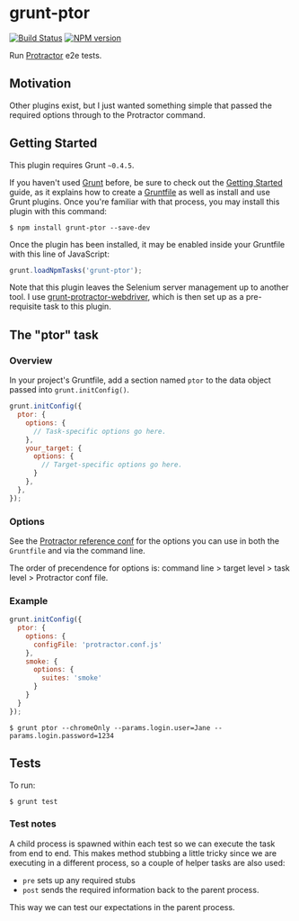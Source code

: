 # grunt-ptor

[![Build Status](https://travis-ci.org/tanem/grunt-ptor.png?branch=master)](https://travis-ci.org/tanem/grunt-ptor)
[![NPM version](https://badge.fury.io/js/grunt-ptor.svg)](http://badge.fury.io/js/grunt-ptor)

Run [Protractor](https://github.com/angular/protractor) e2e tests.

## Motivation

Other plugins exist, but I just wanted something simple that passed the required options through to the Protractor command.

## Getting Started

This plugin requires Grunt `~0.4.5`.

If you haven't used [Grunt](http://gruntjs.com/) before, be sure to check out the [Getting Started](http://gruntjs.com/getting-started) guide, as it explains how to create a [Gruntfile](http://gruntjs.com/sample-gruntfile) as well as install and use Grunt plugins. Once you're familiar with that process, you may install this plugin with this command:

```
$ npm install grunt-ptor --save-dev
```

Once the plugin has been installed, it may be enabled inside your Gruntfile with this line of JavaScript:

```js
grunt.loadNpmTasks('grunt-ptor');
```

Note that this plugin leaves the Selenium server management up to another tool. I use [grunt-protractor-webdriver](https://www.npmjs.org/package/grunt-protractor-webdriver), which is then set up as a pre-requisite task to this plugin.

## The "ptor" task

### Overview

In your project's Gruntfile, add a section named `ptor` to the data object passed into `grunt.initConfig()`.

```js
grunt.initConfig({
  ptor: {
    options: {
      // Task-specific options go here.
    },
    your_target: {
      options: {
        // Target-specific options go here.
      }
    },
  },
});
```

### Options

See the [Protractor reference conf](https://github.com/angular/protractor/blob/master/docs/referenceConf.js) for the options you can use in both the `Gruntfile` and via the command line.

The order of precendence for options is: command line > target level > task level > Protractor conf file.

### Example

```js
grunt.initConfig({
  ptor: {
    options: {
      configFile: 'protractor.conf.js'
    },
    smoke: {
      options: {
        suites: 'smoke'
      }
    }
  }
});
```

```
$ grunt ptor --chromeOnly --params.login.user=Jane --params.login.password=1234
``` 

## Tests

To run:

```
$ grunt test
```

### Test notes

A child process is spawned within each test so we can execute the task from end to end. This makes method stubbing a little tricky since we are executing in a different process, so a couple of helper tasks are also used:

 * `pre` sets up any required stubs
 * `post` sends the required information back to the parent process.

This way we can test our expectations in the parent process.